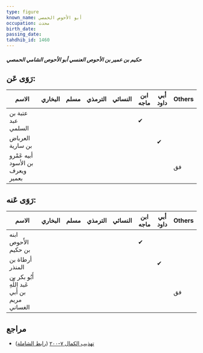 ```yaml
---
type: figure
known_name: أبو الأحوص الحمصي
occupation: محدث
birth_date:
passing_date:
tahdhib_id: 1460
---
```

##### حكيم بن عمير بن الأحوص العنسي أبو الأحوص الشامي الحمصي

## رَوَى عَن:
| الاسم                             | البخاري | مسلم | الترمذي | النسائي | ابن ماجه | أبي داود | Others |
| --------------------------------- | ------- | ---- | ------- | ------- | -------- | -------- | ------ |
| عتبة بن عبد السلمي                |         |      |         |         | ✔        |          |        |
| العرباض بن سارية                  |         |      |         |         |          | ✔        |        |
| أبيه عَمْرو بن الأسود ويعرف بعمير |         |      |         |         |          |          | فق     |
## رَوَى عَنه:
| الاسم                                          | البخاري | مسلم | الترمذي | النسائي | ابن ماجه | أبي داود | Others |
| ---------------------------------------------- | ------- | ---- | ------- | ------- | -------- | -------- | ------ |
| ابنه الأَحوص بن حكيم                           |         |      |         |         | ✔        |          |        |
| أرطاة بن المنذر                                |         |      |         |         |          | ✔        |        |
| أَبُو بكر بن عَبد اللَّهِ بن أَبي مريم الغساني |         |      |         |         |          |          | فق     |
## مراجع
- [تهذيب الكمال ٧-٢٠٠](obsidian://open?vault=Tahdhib-al-Kamal&file=Figures/١٤٦٠-حكيم%20بن%20عمير%20بن%20الأحوص%20العنسي%20أبو%20الأحوص%20الشامي%20الحمصي) ([رابط الشاملة](https://shamela.ws/book/3722/3422))